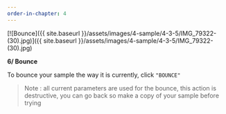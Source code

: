 ```yaml
---
order-in-chapter: 4
---
```


[![Bounce]({{ site.baseurl }}/assets/images/4-sample/4-3-5/IMG_79322-(30).jpg)]({{
site.baseurl }}/assets/images/4-sample/4-3-5/IMG_79322-(30).jpg)

**6/ Bounce**

To bounce your sample the way it is currently, click `"BOUNCE"`

> Note : all current parameters are used for the bounce, this action is destructive, you can go back so make a copy of
> your sample before trying
